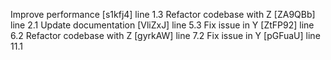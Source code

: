 Improve performance [s1kfj4] line 1.3
Refactor codebase with Z [ZA9QBb] line 2.1
Update documentation [VliZxJ] line 5.3
Fix issue in Y [ZtFP92] line 6.2
Refactor codebase with Z [gyrkAW] line 7.2
Fix issue in Y [pGFuaU] line 11.1
